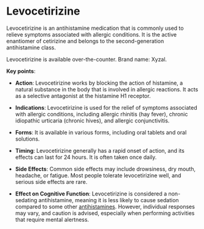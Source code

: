 <!--
source: gpt-3 + jph editing
tags: antihistamines medications
-->

# Levocetirizine

Levocetirizine is an antihistamine medication that is commonly used to relieve symptoms associated with allergic conditions. It is the active enantiomer of cetirizine and belongs to the second-generation antihistamine class.

Levocetirizine is available over-the-counter. Brand name: Xyzal.

**Key points**:

* **Action**: Levocetirizine works by blocking the action of histamine, a natural substance in the body that is involved in allergic reactions. It acts as a selective antagonist at the histamine H1 receptor.

* **Indications**: Levocetirizine is used for the relief of symptoms associated with allergic conditions, including allergic rhinitis (hay fever), chronic idiopathic urticaria (chronic hives), and allergic conjunctivitis.

* **Forms**: It is available in various forms, including oral tablets and oral solutions.

* **Timing**: Levocetirizine generally has a rapid onset of action, and its effects can last for 24 hours. It is often taken once daily.

* **Side Effects**: Common side effects may include drowsiness, dry mouth, headache, or fatigue. Most people tolerate levocetirizine well, and serious side effects are rare.

* **Effect on Cognitive Function**: Levocetirizine is considered a non-sedating antihistamine, meaning it is less likely to cause sedation compared to some other [antihistamines](../antihistamines/). However, individual responses may vary, and caution is advised, especially when performing activities that require mental alertness.
